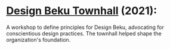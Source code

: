 # [Design Beku Townhall](https://twitter.com/DesignBeku/status/1305805491126247424?s=20&t=fWFgayBf_gS-tGYtN90eNQ) (2021): 
A workshop to define principles for Design Beku, advocating for conscientious design practices. The townhall helped shape the organization's foundation.